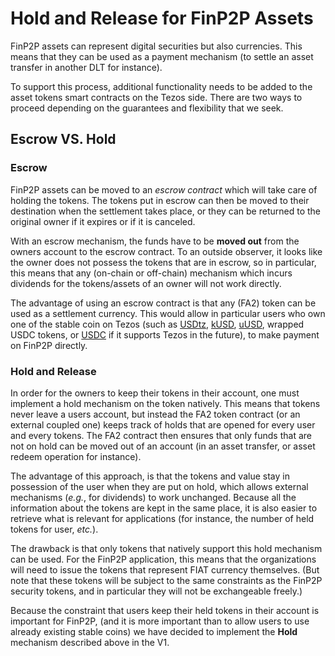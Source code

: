 # Hold and Release for FinP2P Assets

FinP2P assets can represent digital securities but also currencies. This means
that they can be used as a payment mechanism (to settle an asset transfer in
another DLT for instance).

To support this process, additional functionality needs to be added to the asset
tokens smart contracts on the Tezos side. There are two ways to proceed
depending on the guarantees and flexibility that we seek.

## Escrow VS. Hold

### Escrow

FinP2P assets can be moved to an _escrow contract_ which will take care of
holding the tokens. The tokens put in escrow can then be moved to their
destination when the settlement takes place, or they can be returned to the
original owner if it expires or if it is canceled.

With an escrow mechanism, the funds have to be **moved out** from the owners
account to the escrow contract. To an outside observer, it looks like the owner
does not possess the tokens that are in escrow, so in particular, this means
that any (on-chain or off-chain) mechanism which incurs dividends for the
tokens/assets of an owner will not work directly.

The advantage of using an escrow contract is that any (FA2) token can be used as
a settlement currency. This would allow in particular users who own one of the
stable coin on Tezos (such as [USDtz](https://usdtz.com/),
[kUSD](https://kolibri.finance/), [uUSD](https://youves.com/), wrapped USDC
tokens, or [USDC](https://www.circle.com/en/usdc) if it supports Tezos in the
future), to make payment on FinP2P directly.


### Hold and Release

In order for the owners to keep their tokens in their account, one must
implement a hold mechanism on the token natively. This means that tokens never
leave a users account, but instead the FA2 token contract (or an external
coupled one) keeps track of holds that are opened for every user and every
tokens. The FA2 contract then ensures that only funds that are not on hold can
be moved out of an account (in an asset transfer, or asset redeem operation for
instance).

The advantage of this approach, is that the tokens and value stay in possession
of the user when they are put on hold, which allows external mechanisms (_e.g._,
for dividends) to work unchanged. Because all the information about the tokens
are kept in the same place, it is also easier to retrieve what is relevant for
applications (for instance, the number of held tokens for user, _etc._).

The drawback is that only tokens that natively support this hold mechanism can
be used. For the FinP2P application, this means that the organizations will need
to issue the tokens that represent FIAT currency themselves. (But note that
these tokens will be subject to the same constraints as the FinP2P security
tokens, and in particular they will not be exchangeable freely.)

Because the constraint that users keep their held tokens in their account is
important for FinP2P, (and it is more important than to allow users to use
already existing stable coins) we have decided to implement the **Hold**
mechanism described above in the V1.

